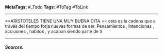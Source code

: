 **MetaTags:** #_Todo
**Tags:** #ToTag #ToLink 
- - -
==ARISTOTELES TIENE UNA MUY BUENA CITA ==
esta es la cadena que a través del tiempo forja nuevas formas de ser.
Pensamientos , Intenciones , accioones , habitos , y acaban siendo parte de ti

- - - 
#### ***Sources:***